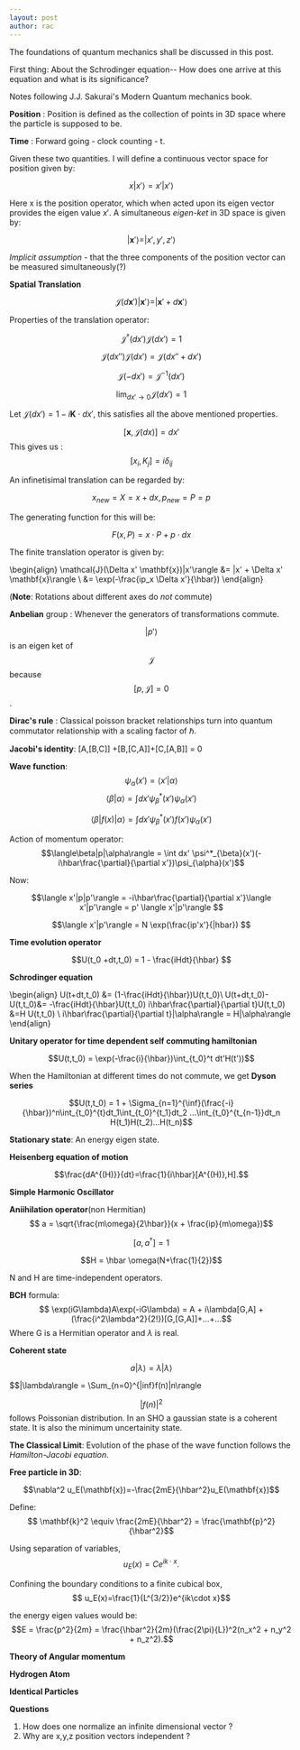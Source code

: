 ```yaml
---
layout: post
author: rac
---
```

The foundations of quantum mechanics shall be discussed in this post. 

First thing: About the Schrodinger equation-- How does one arrive at this equation and what is its significance?

Notes following J.J. Sakurai's Modern Quantum mechanics book.

**Position** : Position is defined as the collection of points in 3D space where the particle is supposed to be.

**Time** : Forward going - clock counting - t.

Given these two quantities. I will define a continuous vector space for position given by:

$$ x|x'\rangle = x' |x'\rangle $$

Here x is the position operator, which when acted upon its eigen vector provides the eigen value $x'$.
A simultaneous _eigen-ket_ in 3D space is given by:

$$ |\mathbf{x}'\rangle = |x',y',z'\rangle $$

*Implicit assumption* - that the three components of the position vector can be measured simultaneously(?)

**Spatial Translation**

$$\mathcal{J}(d\mathbf{x}')|\mathbf{x}'\rangle = |\mathbf{x}' + d\mathbf{x}'\rangle $$

Properties of the translation operator:

$$\mathcal{J}^{\dagger}(dx')\mathcal{J}(dx') = 1 $$

$$\mathcal{J}(dx'')\mathcal{J}(dx') = \mathcal{J}(dx''+dx') $$

$$\mathcal{J}(-dx') = \mathcal{J}^{-1}(dx')$$

$$ \lim_{dx' \to 0} \mathcal{J}(dx') = 1 $$

Let $\mathcal{J}(dx') = 1 - i\mathbf{K}\cdot dx'$, this satisfies all the above mentioned properties. 

$$[\mathbf{x},\mathcal{J}(dx)] = dx'$$
This gives us :
$$ [x_i, K_j] = i\delta_{ij} $$

An infinetisimal translation can be regarded by:

$$ x_{new} = X = x+dx , p_{new} = P = p $$

The generating function for this will be:

$$ F(x,P) = x\cdot P + p\cdot dx $$

The finite translation operator is given by:

\begin{align}
\mathcal{J}(\Delta x' \mathbf{x})|x'\rangle &= |x' + \Delta x' \mathbf{x}\rangle \\
&= \exp(-\frac{ip_x \Delta x'}{\hbar})
\end{align}

(**Note**: Rotations about different axes do _not_ commute)

**Anbelian** group : Whenever the generators of transformations commute. 

$$|p'\rangle$$
is an eigen ket of 
$$\mathcal{J}$$
because 
$$[p,\mathcal{J}]= 0$$ . 

**Dirac's rule** : Classical poisson bracket relationships turn into quantum commutator relationship with a scaling factor of $\hbar$. 

**Jacobi's identity**: [A,[B,C]] +[B,[C,A]]+[C,[A,B]] = 0

**Wave function**: 
$$ \psi_{\alpha}(x') = \langle x'|\alpha \rangle $$
$$ \langle \beta|\alpha\rangle = \int dx' \psi^*_{\beta}(x')\psi_{\alpha}(x') $$

$$\langle\beta|f(x)|\alpha\rangle = \int dx' \psi^*_{\beta}(x')f(x')\psi_{\alpha}(x')$$

Action of momentum operator:
$$\langle\beta|p|\alpha\rangle = \int dx' \psi^*_{\beta}(x')(-i\hbar\frac{\partial}{\partial x'})\psi_{\alpha}(x')$$

Now:

$$\langle x'|p|p'\rangle  = -i\hbar\frac{\partial}{\partial x'}\langle x'|p'\rangle = p' \langle x'|p'\rangle $$

$$\langle x'|p'\rangle = N \exp(\frac{ip'x'}{|hbar}) $$


**Time evolution operator**

$$U(t_0 +dt,t_0) = 1 - \frac{iHdt}{\hbar} $$

**Schrodinger equation** 

\begin{align}
U(t+dt,t_0) &= (1-\frac{iHdt}{\hbar})U(t,t_0)\\
U(t+dt,t_0)- U(t,t_0)&= -\frac{iHdt}{\hbar}U(t,t_0)
i\hbar\frac{\partial}{\partial t}U(t,t_0) &=H U(t,t_0) \\
i\hbar\frac{\partial}{\partial t}|\alpha\rangle = H|\alpha\rangle
\end{align}


**Unitary operator for time dependent self commuting hamiltonian**

$$U(t,t_0) = \exp(-\frac{i}{\hbar})\int_{t_0}^t dt'H(t'))$$

When the Hamiltonian at different times do not commute, we get **Dyson series**

$$U(t,t_0) = 1 + \Sigma_{n=1}^{\inf}(\frac{-i}{\hbar})^n\int_{t_0}^{t}dt_1\int_{t_0}^{t_1}dt_2 ...\int_{t_0}^{t_{n-1}}dt_n H(t_1)H(t_2)...H(t_n)$$

**Stationary state**: An energy eigen state. 

**Heisenberg equation of motion**

$$\frac{dA^{(H)}}{dt}=\frac{1}{i\hbar}[A^{(H)},H].$$

**Simple Harmonic Oscillator**

**Aniihilation operator**(non Hermitian)
$$ a = \sqrt{\frac{m\omega}{2\hbar}}(x + \frac{ip}{m\omega})$$

$$[a,a^{\dagger}]=1$$

$$H = \hbar \omega(N+\frac{1}{2})$$


N and H are time-independent operators. 

**BCH** formula: 
$$ \exp(iG\lambda)A\exp(-iG\lambda) = A + i\lambda[G,A] + (\frac{i^2\lambda^2}{2!})[G,[G,A]]+...+...$$
Where G is a Hermitian operator and $\lambda$ is real. 

**Coherent state**

$$a|\lambda\rangle = \lambda|\lambda\rangle$$

$$|\lambda\rangle = \Sum_{n=0}^{|inf}f(n)|n\rangle

$$ |f(n)|^2 $$
follows Poissonian distribution. 
In an SHO a gaussian state is a coherent state. It is also the minimum uncertainity state. 

**The Classical Limit**: Evolution of the phase of the wave function follows the _Hamilton-Jacobi equation_.

**Free particle in 3D**:

$$\nabla^2 u_E(\mathbf{x})=-\frac{2mE}{\hbar^2}u_E(\mathbf{x})$$

Define: 
$$ \mathbf{k}^2 \equiv \frac{2mE}{\hbar^2} = \frac{\mathbf{p}^2}{\hbar^2}$$

Using separation of variables, 
$$u_E(x) = Ce^{ik\cdot x}.$$

Confining the boundary conditions to a finite cubical box,
$$ u_E(x)=\frac{1}{L^{3/2}}e^{ik\cdot x}$$

the energy eigen values would be:
$$E = \frac{p^2}{2m} = \frac{\hbar^2}{2m}(\frac{2\pi}{L})^2(n_x^2 + n_y^2 + n_z^2).$$

**Theory of Angular momentum**

**Hydrogen Atom**

**Identical Particles**






**Questions**
1. How does one normalize an infinite dimensional vector ?
1. Why are x,y,z position vectors independent ?





